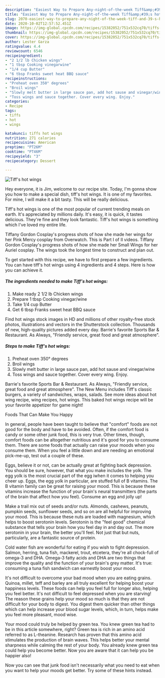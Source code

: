 ```yaml
---
description: "Easiest Way to Prepare Any-night-of-the-week Tiff&amp;#39;s hot wings"
title: "Easiest Way to Prepare Any-night-of-the-week Tiff&amp;#39;s hot wings"
slug: 2070-easiest-way-to-prepare-any-night-of-the-week-tiff-and-39-s-hot-wings
date: 2020-10-02T12:57:52.451Z
image: https://img-global.cpcdn.com/recipes/15382052/751x532cq70/tiffs-hot-wings-recipe-main-photo.jpg
thumbnail: https://img-global.cpcdn.com/recipes/15382052/751x532cq70/tiffs-hot-wings-recipe-main-photo.jpg
cover: https://img-global.cpcdn.com/recipes/15382052/751x532cq70/tiffs-hot-wings-recipe-main-photo.jpg
author: Lester Garza
ratingvalue: 4.4
reviewcount: 6546
recipeingredient:
- "2 1/2 lb Chicken wings"
- "1 tbsp Cooking vinegarwine"
- "1/4 cup Butter"
- "6 tbsp Franks sweet heat BBQ sauce"
recipeinstructions:
- "Preheat oven 350° degrees"
- "Broil wings"
- "Slowly melt butter in large sauce pan, add hot sause and vinegar/wine"
- "Toss wings and sauce together. Cover every wing. Enjoy."
categories:
- Recipe
tags:
- tiffs
- hot
- wings

katakunci: tiffs hot wings 
nutrition: 271 calories
recipecuisine: American
preptime: "PT26M"
cooktime: "PT46M"
recipeyield: "3"
recipecategory: Dessert

---
```



![Tiff&#39;s hot wings](https://img-global.cpcdn.com/recipes/15382052/751x532cq70/tiffs-hot-wings-recipe-main-photo.jpg)

Hey everyone, it is Jim, welcome to our recipe site. Today, I'm gonna show you how to make a special dish, tiff&#39;s hot wings. It is one of my favorites. For mine, I will make it a bit tasty. This will be really delicious.

Tiff&#39;s hot wings is one of the most popular of current trending meals on earth. It's appreciated by millions daily. It's easy, it is quick, it tastes delicious. They're fine and they look fantastic. Tiff&#39;s hot wings is something which I've loved my entire life.

Tiffany Gordon Cosplay&#39;s progress shots of how she made her wings for her Pink Mercy cosplay from Overwatch. This is Part I of II videos. Tiffany Gordon Cosplay&#39;s progress shots of how she made her Small Wings for her Auriel cosplay. The wings took the longest time to construct and plan out.


To get started with this recipe, we have to first prepare a few ingredients. You can have tiff&#39;s hot wings using 4 ingredients and 4 steps. Here is how you can achieve it.

<!--inarticleads1-->

##### The ingredients needed to make Tiff&#39;s hot wings:

1. Make ready 2 1/2 lb Chicken wings
1. Prepare 1 tbsp Cooking vinegar/wine
1. Take 1/4 cup Butter
1. Get 6 tbsp Franks sweet heat BBQ sauce


Find hot wings stock images in HD and millions of other royalty-free stock photos, illustrations and vectors in the Shutterstock collection. Thousands of new, high-quality pictures added every day. Barrie&#39;s favorite Sports Bar &amp; Restaurant. As Always, &#34;Friendly service, great food and great atmosphere&#34;. 

<!--inarticleads2-->

##### Steps to make Tiff&#39;s hot wings:

1. Preheat oven 350° degrees
1. Broil wings
1. Slowly melt butter in large sauce pan, add hot sause and vinegar/wine
1. Toss wings and sauce together. Cover every wing. Enjoy.


Barrie&#39;s favorite Sports Bar &amp; Restaurant. As Always, &#34;Friendly service, great food and great atmosphere&#34;. The New Menu includes Tiff&#39;s classic burgers, a variety of sandwiches, wraps, salads. See more ideas about hot wing recipe, wing recipes, hot wings. This baked hot wings recipe will be your favorite appetizer for game night! 

Foods That Can Make You Happy


In general, people have been taught to believe that "comfort" foods are not good for the body and have to be avoided. Often, if the comfort food is candy or some other junk food, this is very true. Other times, though, comfort foods can be altogether nutritious and it's good for you to consume them. There are some foods that actually can raise your moods when you consume them. When you feel a little down and are needing an emotional pick-me-up, test out a couple of these.

Eggs, believe it or not, can be actually great at fighting back depression. You should be sure, however, that what you make includes the yolk. The egg yolk is the most crucial part of the egg iwhen it comes to helping you cheer up. Eggs, the egg yolk in particular, are stuffed full of B vitamins. The B vitamin family can be great for raising your mood. This is because these vitamins increase the function of your brain's neural transmitters (the parts of the brain that affect how you feel). Consume an egg and jolly up!

Make a trail mix out of seeds and/or nuts. Almonds, cashews, peanuts, pumpkin seeds, sunflower seeds, and so on are all helpful for improving your mood. This is because these nuts are loaded with magnesium, which helps to boost serotonin levels. Serotonin is the "feel good" chemical substance that tells your brain how you feel day in and day out. The more serotonin in your brain, the better you'll feel. Not just that but nuts, particularly, are a fantastic source of protein.

Cold water fish are wonderful for eating if you wish to fight depression. Salmon, herring, tuna fish, mackerel, trout, etcetera, they're all chock-full of omega-3 and DHA. Omega-3 fatty acids and DHA are two things that improve the quality and the function of your brain's grey matter. It's true: consuming a tuna fish sandwich can earnestly boost your mood. 

It's not difficult to overcome your bad mood when you are eating grains. Quinoa, millet, teff and barley are all truly excellent for helping boost your happiness levels. These foods can help you feel full for longer also, helping you feel better. It's not difficult to feel depressed when you are starving! The reason these grains help your mood so much is that they are not difficult for your body to digest. You digest them quicker than other things which can help increase your blood sugar levels, which, in turn, helps make you feel more pleasant, mood wise.

Your mood could truly be helped by green tea. You knew green tea had to be in this article somewhere, right? Green tea is rich in an amino acid referred to as L-theanine. Research has proven that this amino acid stimulates the production of brain waves. This helps better your mental sharpness while calming the rest of your body. You already knew green tea could help you become better. Now you are aware that it can help you be happier also!

Now you can see that junk food isn't necessarily what you need to eat when you want to help your moods get better. Try  some  of  these  hints  instead.

